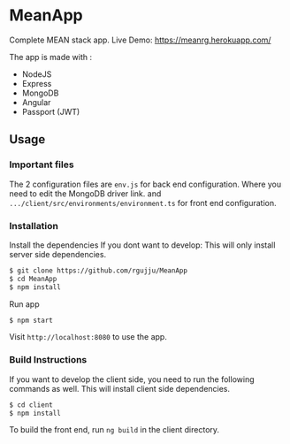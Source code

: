 # MeanApp
Complete MEAN stack app. Live Demo: https://meanrg.herokuapp.com/

The app is made with :
* NodeJS
* Express
* MongoDB
* Angular
* Passport (JWT)


## Usage

### Important files
The 2 configuration files are ```env.js``` for back end configuration. Where you need to edit the MongoDB driver link.
and ```.../client/src/environments/environment.ts``` for front end configuration.

### Installation

Install the dependencies
If you dont want to develop:
This will only install server side dependencies.
```sh
$ git clone https://github.com/rgujju/MeanApp
$ cd MeanApp
$ npm install
```
Run app

```sh
$ npm start
```
Visit ```http://localhost:8080``` to use the app.


### Build Instructions

If you want to develop the client side, you need to run the following commands as well.
This will install client side dependencies.
```sh
$ cd client
$ npm install
```

To build the front end, run ```ng build``` in the client directory.

